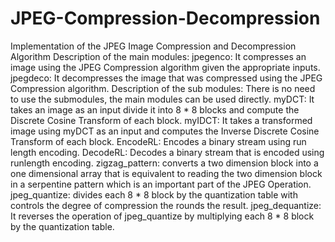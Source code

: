 # JPEG-Compression-Decompression
Implementation of the JPEG Image Compression and Decompression Algorithm
Description of the main modules:
jpegenco: It compresses an image using the JPEG Compression algorithm given the appropriate inputs.
jpegdeco: It decompresses the image that was compressed using the JPEG Compression algorithm.
Description of the sub modules:
There is no need to use the submodules, the main modules can be used directly.
myDCT: It takes an image as an input divide it into 8 * 8 blocks and compute the Discrete Cosine Transform of each block.
myIDCT: It takes a transformed image using myDCT as an input and computes the Inverse Discrete Cosine Transform of each block.
EncodeRL: Encodes a binary stream using run length encoding.
DecodeRL: Decodes a binary stream that is encoded using runlength encoding.
zigzag_pattern: converts a two dimension block into a one dimensional array that is equivalent to reading the two dimension block in a serpentine pattern which is an important part of the JPEG Operation.
jpeg_quantize: divides each 8 * 8 block by the quantization table with controls the degree of compression the rounds the result.
jpeg_dequantize: It reverses the operation of jpeg_quantize by multiplying each 8 * 8 block by the quantization table.
